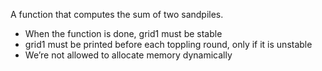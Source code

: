 A function that computes the sum of two sandpiles.
 - When the function is done, grid1 must be stable
 - grid1 must be printed before each toppling round, only if it is unstable
 - We’re not allowed to allocate memory dynamically
